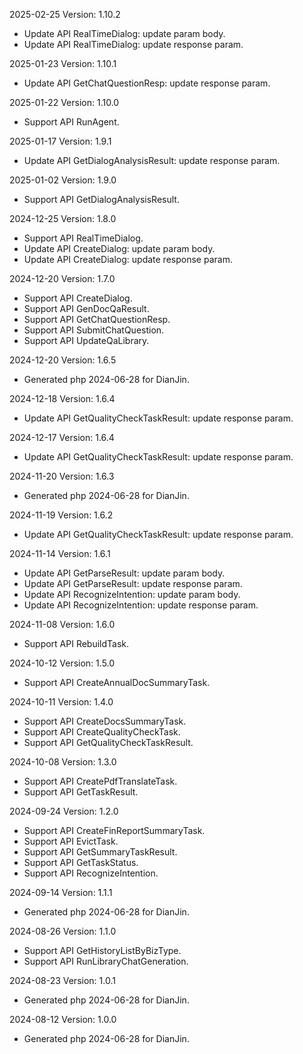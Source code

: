 2025-02-25 Version: 1.10.2
- Update API RealTimeDialog: update param body.
- Update API RealTimeDialog: update response param.


2025-01-23 Version: 1.10.1
- Update API GetChatQuestionResp: update response param.


2025-01-22 Version: 1.10.0
- Support API RunAgent.


2025-01-17 Version: 1.9.1
- Update API GetDialogAnalysisResult: update response param.


2025-01-02 Version: 1.9.0
- Support API GetDialogAnalysisResult.


2024-12-25 Version: 1.8.0
- Support API RealTimeDialog.
- Update API CreateDialog: update param body.
- Update API CreateDialog: update response param.


2024-12-20 Version: 1.7.0
- Support API CreateDialog.
- Support API GenDocQaResult.
- Support API GetChatQuestionResp.
- Support API SubmitChatQuestion.
- Support API UpdateQaLibrary.


2024-12-20 Version: 1.6.5
- Generated php 2024-06-28 for DianJin.

2024-12-18 Version: 1.6.4
- Update API GetQualityCheckTaskResult: update response param.


2024-12-17 Version: 1.6.4
- Update API GetQualityCheckTaskResult: update response param.


2024-11-20 Version: 1.6.3
- Generated php 2024-06-28 for DianJin.

2024-11-19 Version: 1.6.2
- Update API GetQualityCheckTaskResult: update response param.


2024-11-14 Version: 1.6.1
- Update API GetParseResult: update param body.
- Update API GetParseResult: update response param.
- Update API RecognizeIntention: update param body.
- Update API RecognizeIntention: update response param.


2024-11-08 Version: 1.6.0
- Support API RebuildTask.


2024-10-12 Version: 1.5.0
- Support API CreateAnnualDocSummaryTask.


2024-10-11 Version: 1.4.0
- Support API CreateDocsSummaryTask.
- Support API CreateQualityCheckTask.
- Support API GetQualityCheckTaskResult.


2024-10-08 Version: 1.3.0
- Support API CreatePdfTranslateTask.
- Support API GetTaskResult.


2024-09-24 Version: 1.2.0
- Support API CreateFinReportSummaryTask.
- Support API EvictTask.
- Support API GetSummaryTaskResult.
- Support API GetTaskStatus.
- Support API RecognizeIntention.


2024-09-14 Version: 1.1.1
- Generated php 2024-06-28 for DianJin.

2024-08-26 Version: 1.1.0
- Support API GetHistoryListByBizType.
- Support API RunLibraryChatGeneration.


2024-08-23 Version: 1.0.1
- Generated php 2024-06-28 for DianJin.

2024-08-12 Version: 1.0.0
- Generated php 2024-06-28 for DianJin.

